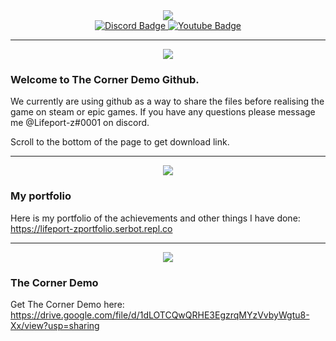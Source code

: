 <!--Coding from home gif-->
<div id="header" align="center">
  <img src="https://i.postimg.cc/28FzfNhd/Real-word-logo.png"/>
</div>

<!--Social medias-->
<div id="badges" align="center">
  <a href="https://discord.gg/Z34XUqhaEX">
  <img src="https://img.shields.io/badge/Discord-blue?style=for-the-badge&logo=discord&logoColor=white" alt="Discord Badge">
</a>
  <a href="https://www.youtube.com/channel/UCDQ3xhfRFrtsvOsdBsMOf0Q">
    <img src="https://img.shields.io/badge/YouTube-red?style=for-the-badge&logo=youtube&logoColor=white" alt="Youtube Badge"/>
  </a>
</div>

<!--How many people have viewed my profile-->
<div id="views" align="center">
  <img src="https://komarev.com/ghpvc/?username=astr6id&style=flat-square&color=green" alt=""/>
</div>

---

<div id="header" align="center">
  <img src="https://i.postimg.cc/rpqnpJM3/For-Github1.png"/>
</div>

### Welcome to The Corner Demo Github.

We currently are using github as a way to share the files before realising the game on steam or epic games. 
If you have any questions please message me @Lifeport-z#0001 on discord.

Scroll to the bottom of the page to get download link.

---

<div id="header" align="center">
  <img src="https://i.postimg.cc/j50z5qH5/For-Github2.png"/>
</div>

### My portfolio

Here is my portfolio of the achievements and other things I have done:
https://lifeport-zportfolio.serbot.repl.co

---

<div id="header" align="center">
  <img src="https://i.postimg.cc/Z5W3xvjn/For-Github3.png"/>
</div>

### The Corner Demo

Get The Corner Demo here:
https://drive.google.com/file/d/1dLOTCQwQRHE3EgzrqMYzVvbyWgtu8-Xx/view?usp=sharing
